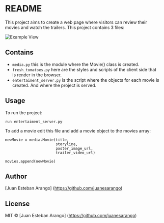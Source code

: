 # README

This project aims to create a web page where visitors can review their movies and watch the trailers.
This project contains 3 files:

![Example View](https://cloud.githubusercontent.com/assets/7906289/18764760/800d0720-80d8-11e6-9bdf-42cc416d5732.png)

## Contains 

- `media.py` this is the module where the Movie() class is created.
- `fresh_tomatoes.py` here are the styles and scripts of the client side that is render in the browser.
- `entertaiment_server.py` is the script where the objects for each movie is created. And where the project is served.

## Usage

To run the project: 
```
run entertaiment_server.py
```

To add a movie edit this file and add a movie object to the movies array:

```
newMovie = media.Movie(title, 
                       storyline, 
                       poster_image_url, 
                       trailer_video_url)

movies.append(newMovie)
``` 

## Author
[Juan Esteban Arango] (https://github.com/juanesarango)

## License
MIT © [Juan Esteban Arango] (https://github.com/juanesarango)
